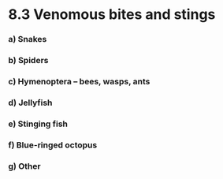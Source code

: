 # 8.3 Venomous bites and stings

### a\)  Snakes

### b\)  Spiders

### c\)  Hymenoptera – bees, wasps, ants

### d\)  Jellyfish

### e\)  Stinging fish

### f\)  Blue-ringed octopus

### g\)  Other

